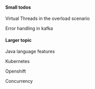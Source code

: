 #### Small todos

Virtual Threads in the overload scenario

Error handling in kafka

#### Larger topic

Java language features

Kubernetes

Openshift

Concurrency